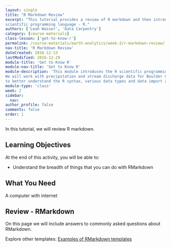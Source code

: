```yaml
---
layout: single
title: "R Markdown Review"
excerpt: "This tutorial provides a review of R markdown and then introduces the
scientific programming language - R."
authors: ['Leah Wasser', 'Data Carpentry']
category: [course-materials]
class-lesson: ['get-to-know-r']
permalink: /course-materials/earth-analytics/week-2/r-markdown-review/
nav-title: 'R Markdown Review'
dateCreated: 2016-12-13
lastModified: 2016-12-29
module-title: 'Get to Know R'
module-nav-title: 'Get to Know R'
module-description: 'This module introduces the R scientific programming language.
We will work with precipitation and stream discharge data for Boulder County
to better understand the R syntax, various data types and data import and plotting.'
module-type: 'class'
week: 2
sidebar:
  nav:
author_profile: false
comments: false
order: 1
---
```


In this tutorial, we will review R markdown.

<div class='notice--success' markdown="1">

## <i class="fa fa-graduation-cap" aria-hidden="true"></i> Learning Objectives
At the end of this activity, you will be able to:

* Understand the breadth of things that you can do with RMarkdown

## <i class="fa fa-check-square-o fa-2" aria-hidden="true"></i> What You Need

A computer with internet

</div>

## Review - RMarkdown

On this page we will include answers to commonly asked questions about RMarkdown.

Explore other templates: <a href="http://rmarkdown.rstudio.com/gallery.html" target="_blank">Examples of RMarkdown templates</a>
